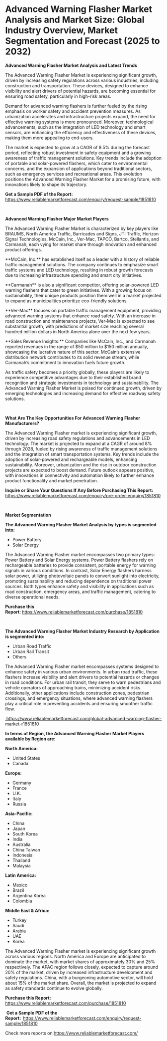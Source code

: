 <p><h1>Advanced Warning Flasher Market Analysis and Market Size: Global Industry Overview, Market Segmentation and Forecast (2025 to 2032)</h1></p><p><strong>Advanced Warning Flasher Market Analysis and Latest Trends</strong></p>
<p><p>The Advanced Warning Flasher Market is experiencing significant growth, driven by increasing safety regulations across various industries, including construction and transportation. These devices, designed to enhance visibility and alert drivers of potential hazards, are becoming essential for ensuring road safety, particularly in high-risk areas. </p><p>Demand for advanced warning flashers is further fueled by the rising emphasis on worker safety and accident prevention measures. As urbanization accelerates and infrastructure projects expand, the need for effective warning systems is more pronounced. Moreover, technological advancements, such as the integration of LED technology and smart sensors, are enhancing the efficiency and effectiveness of these devices, making them more appealing to end-users.</p><p>The market is expected to grow at a CAGR of 8.5% during the forecast period, reflecting robust investment in safety equipment and a growing awareness of traffic management solutions. Key trends include the adoption of portable and solar-powered flashers, which cater to environmental concerns, and the expansion of applications beyond traditional sectors, such as emergency services and recreational areas. This evolution positions the Advanced Warning Flasher Market for a promising future, with innovations likely to shape its trajectory.</p></p>
<p><strong>Get a Sample PDF of the Report:&nbsp;</strong> <a href="https://www.reliablemarketforecast.com/enquiry/request-sample/1851810?utm_campaign=1832&utm_medium=2&utm_source=Github&utm_content=ia&utm_term=07012025&utm_id=advanced-warning-flasher">https://www.reliablemarketforecast.com/enquiry/request-sample/1851810</a></p>
<p>&nbsp;</p>
<p><strong>Advanced Warning Flasher Major Market Players</strong></p>
<p><p>The Advanced Warning Flasher Market is characterized by key players like BRAUMS, North America Traffic, Barricades and Signs, JTI Traffic, Horizon Signal Technologies, McCain, Inc., Ver-Mac, TAPCO, Bartco, Stellantis, and Carmanah, each vying for market share through innovation and enhanced product offerings.</p><p>**McCain, Inc.** has established itself as a leader with a history of reliable traffic management solutions. The company continues to emphasize smart traffic systems and LED technology, resulting in robust growth forecasts due to increasing infrastructure spending and smart city initiatives.</p><p>**Carmanah** is also a significant competitor, offering solar-powered LED warning flashers that cater to green initiatives. With a growing focus on sustainability, their unique products position them well in a market projected to expand as municipalities prioritize eco-friendly solutions.</p><p>**Ver-Mac** focuses on portable traffic management equipment, providing advanced warning systems that enhance road safety. With an increase in road construction and maintenance projects, Ver-Mac is expected to see substantial growth, with predictions of market size reaching several hundred million dollars in North America alone over the next few years.</p><p>**Sales Revenue Insights:** Companies like McCain, Inc., and Carmanah reported revenues in the range of $50 million to $150 million annually, showcasing the lucrative nature of this sector. McCain’s extensive distribution network contributes to its solid revenue stream, while Carmanah’s commitment to innovation fuels future growth.</p><p>As traffic safety becomes a priority globally, these players are likely to experience competitive advantages due to their established brand recognition and strategic investments in technology and sustainability. The Advanced Warning Flasher Market is poised for continued growth, driven by emerging technologies and increasing demand for effective roadway safety solutions.</p></p>
<p>&nbsp;</p>
<p><strong>What Are The Key Opportunities For Advanced Warning Flasher Manufacturers?</strong></p>
<p><p>The Advanced Warning Flasher market is experiencing significant growth, driven by increasing road safety regulations and advancements in LED technology. The market is projected to expand at a CAGR of around 8% through 2028, fueled by rising awareness of traffic management solutions and the integration of smart transportation systems. Key trends include the adoption of solar-powered and rechargeable models, enhancing sustainability. Moreover, urbanization and the rise in outdoor construction projects are expected to boost demand. Future outlook appears positive, with innovations in connectivity and automation likely to further enhance product functionality and market penetration.</p></p>
<p><strong>Inquire or Share Your Questions If Any Before Purchasing This Report:</strong> <a href="https://www.reliablemarketforecast.com/enquiry/pre-order-enquiry/1851810?utm_campaign=1832&utm_medium=2&utm_source=Github&utm_content=ia&utm_term=07012025&utm_id=advanced-warning-flasher">https://www.reliablemarketforecast.com/enquiry/pre-order-enquiry/1851810</a></p>
<p>&nbsp;</p>
<p><strong>Market Segmentation</strong></p>
<p><strong>The Advanced Warning Flasher Market Analysis by types is segmented into:</strong></p>
<p><ul><li>Power Battery</li><li>Solar Energy</li></ul></p>
<p><p>The Advanced Warning Flasher market encompasses two primary types: Power Battery and Solar Energy systems. Power Battery flashers rely on rechargeable batteries to provide consistent, portable energy for warning signals in various conditions. In contrast, Solar Energy flashers harness solar power, utilizing photovoltaic panels to convert sunlight into electricity, promoting sustainability and reducing dependence on traditional power sources. Both types enhance safety and visibility in applications such as road construction, emergency areas, and traffic management, catering to diverse operational needs.</p></p>
<p><strong>Purchase this Report:&nbsp;</strong><a href="https://www.reliablemarketforecast.com/purchase/1851810?utm_campaign=1832&utm_medium=2&utm_source=Github&utm_content=ia&utm_term=07012025&utm_id=advanced-warning-flasher">https://www.reliablemarketforecast.com/purchase/1851810</a></p>
<p>&nbsp;</p>
<p><strong>The Advanced Warning Flasher Market Industry Research by Application is segmented into:</strong></p>
<p><ul><li>Urban Road Traffic</li><li>Urban Rail Transit</li><li>Others</li></ul></p>
<p><p>The Advanced Warning Flasher market encompasses systems designed to enhance safety in various urban environments. In urban road traffic, these flashers increase visibility and alert drivers to potential hazards or changes in road conditions. For urban rail transit, they serve to warn pedestrians and vehicle operators of approaching trains, minimizing accident risks. Additionally, other applications include construction zones, pedestrian crossings, and emergency situations, where advanced warning flashers play a critical role in preventing accidents and ensuring smoother traffic flow.</p></p>
<p><a href="https://www.reliablemarketforecast.com/global-advanced-warning-flasher-market-r1851810?utm_campaign=1832&utm_medium=2&utm_source=Github&utm_content=ia&utm_term=07012025&utm_id=advanced-warning-flasher">&nbsp;https://www.reliablemarketforecast.com/global-advanced-warning-flasher-market-r1851810</a></p>
<p><strong>In terms of Region, the Advanced Warning Flasher Market Players available by Region are:</strong></p>
<p>
    <p> <strong> North America: </strong>
        <ul>
            <li>United States</li>
            <li>Canada</li>
        </ul>
        </p> 
    <p> <strong> Europe: </strong>
        <ul>
            <li>Germany</li>
            <li>France</li>
            <li>U.K.</li>
            <li>Italy</li>
            <li>Russia</li>
        </ul>
        </p> 
    <p> <strong> Asia-Pacific: </strong>
        <ul>
            <li>China</li>
            <li>Japan</li>
            <li>South Korea</li>
            <li>India</li>
            <li>Australia</li>
            <li>China Taiwan</li>
            <li>Indonesia</li>
            <li>Thailand</li>
            <li>Malaysia</li>
        </ul>
        </p> 
    <p> <strong> Latin America: </strong>
        <ul>
            <li>Mexico</li>
            <li>Brazil</li>
            <li>Argentina Korea</li>
            <li>Colombia</li>
        </ul>
        </p> 
    <p> <strong> Middle East & Africa: </strong>
        <ul>
            <li>Turkey</li>
            <li>Saudi</li>
            <li>Arabia</li>
            <li>UAE</li>
            <li>Korea</li>
        </ul>
    </p>
    </p>
<p><p>The Advanced Warning Flasher market is experiencing significant growth across various regions. North America and Europe are anticipated to dominate the market, with market shares of approximately 30% and 25% respectively. The APAC region follows closely, expected to capture around 20% of the market, driven by increased infrastructure development and safety regulations. China, with a burgeoning automotive sector, will hold about 15% of the market share. Overall, the market is projected to expand as safety standards continue to evolve globally.</p></p>
<p><strong>Purchase this Report: </strong><a href="https://www.reliablemarketforecast.com/purchase/1851810?utm_campaign=1832&utm_medium=2&utm_source=Github&utm_content=ia&utm_term=07012025&utm_id=advanced-warning-flasher">https://www.reliablemarketforecast.com/purchase/1851810</a></p>
<p>&nbsp;<strong>Get a Sample PDF of the Report:&nbsp;&nbsp;</strong><a href="https://www.reliablemarketforecast.com/enquiry/request-sample/1851810?utm_campaign=1832&utm_medium=2&utm_source=Github&utm_content=ia&utm_term=07012025&utm_id=advanced-warning-flasher">https://www.reliablemarketforecast.com/enquiry/request-sample/1851810</a></p>
<p><strong></strong></p>
<p>Check more reports on <a href="https://www.reliablemarketforecast.com/?utm_campaign=1832&utm_medium=2&utm_source=Github&utm_content=ia&utm_term=07012025&utm_id=advanced-warning-flasher">https://www.reliablemarketforecast.com/</a></p>